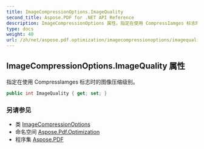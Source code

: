 ```yaml
---
title: ImageCompressionOptions.ImageQuality
second_title: Aspose.PDF for .NET API Reference
description: ImageCompressionOptions 属性。指定在使用 CompressIamges 标志时的图像压缩级别
type: docs
weight: 40
url: /zh/net/aspose.pdf.optimization/imagecompressionoptions/imagequality/
---
```

## ImageCompressionOptions.ImageQuality 属性

指定在使用 CompressIamges 标志时的图像压缩级别。

```csharp
public int ImageQuality { get; set; }
```

### 另请参见

* 类 [ImageCompressionOptions](../)
* 命名空间 [Aspose.Pdf.Optimization](../../../aspose.pdf.optimization/)
* 程序集 [Aspose.PDF](../../../)